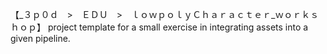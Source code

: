 【﻿_３ｐ０ｄ　>　ＥＤＵ　>　ｌｏｗｐｏｌｙＣｈａｒａｃｔｅｒ_ｗｏｒｋｓｈｏｐ】
project template for a small exercise in integrating assets into a given pipeline.
